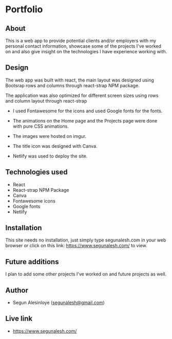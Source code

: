 # Portfolio

## About

This is a web app to provide potential clients and/or employers with my personal contact information, showcase some of the projects I've worked on and also give insight on the technologies I have experience working with.

## Design

The web app was built with react, the main layout was designed using Bootsrap rows and columns through react-strap NPM package.

The application was also optimized for different screen sizes using rows and column layout through react-strap

- I used Fontawesome for the icons and used Google fonts for the fonts.

- The animations on the Home page and the Projects page were done with pure CSS animations.

- The images were hosted on imgur.

- The title icon was designed with Canva.

- Netlify was used to deploy the site.

## Technologies used

- React
- React-strap NPM Package
- Canva
- Fontawesome icons
- Google fonts
- Netlify

## Installation

This site needs no installation, just simply type segunalesh.com in your web browser or click on this link: https://www.segunalesh.com/ to view.

## Future additions

I plan to add some other projects I've worked on and future projects as well.

## Author

- Segun Alesinloye (segunalesh@gmail.com)

## Live link

- https://www.segunalesh.com/
